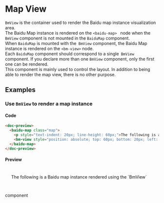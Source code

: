 # Map View

`BmView` is the container used to render the Baidu map instance visualization area.\
The Baidu Map instance is rendered on the `<baidu-map> ` node when the `BmView` component is not mounted in the `BaiduMap` component. \
When `BaiduMap` is mounted with the` BmView` component, the Baidu Map instance is rendered on the `<bm-view>` node. \
Each `BaiduMap` component should correspond to a single` BmView` component. If you declare more than one `BmView` component, only the first one can be rendered.\
This component is mainly used to control the layout. In addition to being able to render the map view, there is no other purpose.

## Examples

### Use `BmView` to render a map instance

#### Code
```html
<doc-preview>
  <baidu-map class="map">
    <p style="text-indent: 20px; line-height: 60px;">The following is a Baidu map instance rendered using the `BmView` component</p>
    <bm-view style="position: absolute; top: 60px; bottom: 20px; left: 20px; right: 20px"></bm-view>
  </baidu-map>
</doc-preview>
```

#### Preview
<doc-preview>
  <baidu-map class="map">
    <p style="text-indent: 20px; line-height: 60px;">
The following is a Baidu map instance rendered using the `BmView` component</p>
    <bm-view style="position: absolute; top: 60px; bottom: 20px; left: 20px; right: 20px"></bm-view>
  </baidu-map>
</doc-preview>


